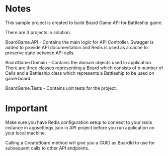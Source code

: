 Notes
============

This sample project is created to build Board Game API for Battleship game. 

There are 3 projects in solution.

BoardGame.API - Contains the main logic for API Controller. Swagger is added to provide API documentation and Redis is used as a cache to preserve state between API calls.

BoardGame.Domain - Contains the domain objects used in application. There  are three classes representing  a Board which consists of n number of Cells and a Battleship class which represents a Battleship to be used on game board.

BoardGame.Tests - Contains unit tests for the project.

Important
============
 Make sure you have Redis configuration setup to connect to your redis instance in appsettings.json in API project before you run application on your local machine.
 
 Calling a CreateBoard method will give you a GUID as BoardId to use for subsequent calls to other API endpoints.
 
 
